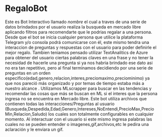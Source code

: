 # RegaloBot
Este es Bot Interactivo llamado *nombre* el cual a traves de una serie de datos brindados por el usuario realiza la busqueda en mercado libre aplicando filtros para recomendarte que le podrias regalar a una persona.
Desde que el bot se inicia cualquier persona que utilice la plataforma Telegram y/o consola podrá comunicarse con él, este mismo tendra una interaccion de preguntas y respuestas con el usuario para poder definirle el mejor regalo.
Tambien teniamos pensado utilizar TextAnalitics de Azure para obtener del usuario ciertas palabras claves en una frase y no tener la necesidad de hacerle una pregunta si ya nos habria brindado ese dato asi no era tan repetitivo, pero al final terminamos decidiendo por una serie de preguntas en un orden especifico(edad,genero,relacion,interes,preciomaximo,preciominimo) ya que nos pareció más organizado y por temas de tiempo estaba más a nuestro alcance .
Utilizamos MLscrapper para buscar en las tendencias y recomendar las cosas que más se buscan en ML si el interes que la persona ingresa no se encuentra en Mercado libre.
Este bot utiliza archivos que contienen todas las interacciones/Preguntas al usuario (Busqueda,Despedida,Edad,Genero,Intereses,NoEntendi,PrecioMax,PrecioMin,Relacion,Saludo) los cuales son totalmente configurables en cualquier momento.
Al interactuar con el usuario si este mismo ingresa palabras las cuales no se pueden entender o imagenes,gif,archivos,etc le pedira una aclaración y le enviara un gif.
